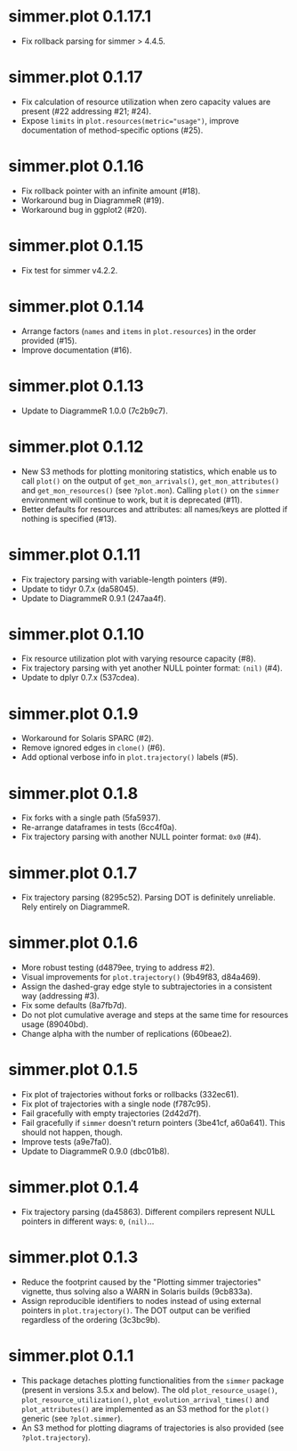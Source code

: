 # simmer.plot 0.1.17.1

- Fix rollback parsing for simmer > 4.4.5.

# simmer.plot 0.1.17

- Fix calculation of resource utilization when zero capacity values are present
  (#22 addressing #21; #24).
- Expose `limits` in `plot.resources(metric="usage")`, improve documentation of
  method-specific options (#25).

# simmer.plot 0.1.16

- Fix rollback pointer with an infinite amount (#18).
- Workaround bug in DiagrammeR (#19).
- Workaround bug in ggplot2 (#20).

# simmer.plot 0.1.15

- Fix test for simmer v4.2.2.

# simmer.plot 0.1.14

- Arrange factors (`names` and `items` in `plot.resources`) in the order
  provided (#15).
- Improve documentation (#16).

# simmer.plot 0.1.13

- Update to DiagrammeR 1.0.0 (7c2b9c7).

# simmer.plot 0.1.12

- New S3 methods for plotting monitoring statistics, which enable us to call
  `plot()` on the output of `get_mon_arrivals()`, `get_mon_attributes()` and
  `get_mon_resources()` (see `?plot.mon`). Calling `plot()` on the `simmer`
  environment will continue to work, but it is deprecated (#11).
- Better defaults for resources and attributes: all names/keys are plotted if
  nothing is specified (#13).

# simmer.plot 0.1.11

- Fix trajectory parsing with variable-length pointers (#9).
- Update to tidyr 0.7.x (da58045).
- Update to DiagrammeR 0.9.1 (247aa4f).

# simmer.plot 0.1.10

- Fix resource utilization plot with varying resource capacity (#8).
- Fix trajectory parsing with yet another NULL pointer format: `(nil)` (#4).
- Update to dplyr 0.7.x (537cdea).

# simmer.plot 0.1.9

- Workaround for Solaris SPARC (#2).
- Remove ignored edges in `clone()` (#6).
- Add optional verbose info in `plot.trajectory()` labels (#5).

# simmer.plot 0.1.8

- Fix forks with a single path (5fa5937).
- Re-arrange dataframes in tests (6cc4f0a).
- Fix trajectory parsing with another NULL pointer format: `0x0` (#4).

# simmer.plot 0.1.7

- Fix trajectory parsing (8295c52). Parsing DOT is definitely unreliable. Rely
  entirely on DiagrammeR.

# simmer.plot 0.1.6

- More robust testing (d4879ee, trying to address #2).
- Visual improvements for `plot.trajectory()` (9b49f83, d84a469).
- Assign the dashed-gray edge style to subtrajectories in a consistent way
  (addressing #3).
- Fix some defaults (8a7fb7d).
- Do not plot cumulative average and steps at the same time for resources usage
  (89040bd).
- Change alpha with the number of replications (60beae2).

# simmer.plot 0.1.5

- Fix plot of trajectories without forks or rollbacks (332ec61).
- Fix plot of trajectories with a single node (f787c95).
- Fail gracefully with empty trajectories (2d42d7f).
- Fail gracefully if `simmer` doesn't return pointers (3be41cf, a60a641). This
  should not happen, though.
- Improve tests (a9e7fa0).
- Update to DiagrammeR 0.9.0 (dbc01b8).

# simmer.plot 0.1.4

- Fix trajectory parsing (da45863). Different compilers represent NULL pointers
  in different ways: `0`, `(nil)`... 

# simmer.plot 0.1.3

- Reduce the footprint caused by the "Plotting simmer trajectories" vignette, 
  thus solving also a WARN in Solaris builds (9cb833a).
- Assign reproducible identifiers to nodes instead of using external pointers in
  `plot.trajectory()`. The DOT output can be verified regardless of the ordering
  (3c3bc9b).

# simmer.plot 0.1.1

- This package detaches plotting functionalities from the `simmer` package
  (present in versions 3.5.x and below). The old `plot_resource_usage()`,
  `plot_resource_utilization()`, `plot_evolution_arrival_times()` and
  `plot_attributes()` are implemented as an S3 method for the `plot()` generic
  (see `?plot.simmer`).
- An S3 method for plotting diagrams of trajectories is also provided (see
  `?plot.trajectory`).
